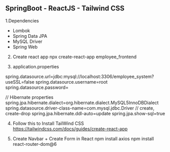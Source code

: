 ## SpringBoot - ReactJS - Tailwind CSS
1.Dependencies
- Lombok
- Spring Data JPA
- MySQL Driver
- Spring Web

2. Create react app
   npx create-react-app employee_frontend

3. application.properties

spring.datasource.url=jdbc:mysql://localhost:3306/employee_system?useSSL=false
spring.datasource.username=root
spring.datasource.password=

// Hibernate properties
spring.jpa.hibernate.dialect=org.hibernate.dialect.MySQL5InnoDBDialect
spring.datasource.driver-class-name=com.mysql.jdbc.Driver
// create, create-drop
spring.jpa.hibernate.ddl-auto=update
spring.jpa.show-sql=true

4. Follow this to Install TailWind CSS
   https://tailwindcss.com/docs/guides/create-react-app

5. Create Navbar + Create Form in React
   npm install axios
   npm install react-router-dom@6